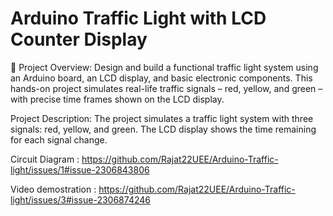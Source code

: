 # Arduino Traffic Light with LCD Counter Display

🔧 Project Overview: Design and build a functional traffic light system using an Arduino board, an LCD display, and basic electronic components. This hands-on project simulates real-life traffic signals – red, yellow, and green – with precise time frames shown on the LCD display.
    
Project Description:
The project simulates a traffic light system with three signals: red, yellow, and green. The LCD display shows the time remaining for each signal change.

Circuit Diagram : 
https://github.com/Rajat22UEE/Arduino-Traffic-light/issues/1#issue-2306843806

Video demostration : 
https://github.com/Rajat22UEE/Arduino-Traffic-light/issues/3#issue-2306874246


